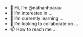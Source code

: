 - 👋 Hi, I’m @nathanhoarau
- 👀 I’m interested in ...
- 🌱 I’m currently learning ...
- 💞️ I’m looking to collaborate on ...
- 📫 How to reach me ...

<!---
nathanhoarau/nathanhoarau is a ✨ special ✨ repository because its `README.md` (this file) appears on your GitHub profile.
You can click the Preview link to take a look at your changes.
--->
